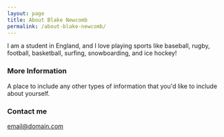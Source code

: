 ```yaml
---
layout: page
title: About Blake Newcomb
permalink: /about-blake-newcomb/
---
```

I am a student in England, and I love playing sports like baseball, rugby, football, basketball, surfing, snowboarding, and ice hockey!

### More Information

A place to include any other types of information that you'd like to include about yourself.

### Contact me

[email@domain.com](mailto:email@domain.com)
